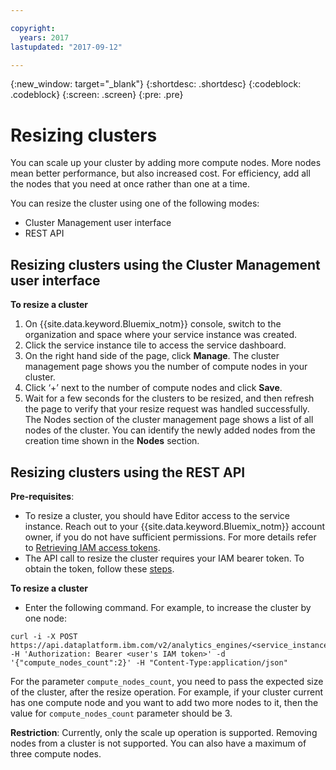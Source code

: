 ```yaml
---

copyright:
  years: 2017
lastupdated: "2017-09-12"

---
```


<!-- Attribute definitions -->
{:new_window: target="_blank"}
{:shortdesc: .shortdesc}
{:codeblock: .codeblock}
{:screen: .screen}
{:pre: .pre}

# Resizing clusters
You can scale up your cluster by adding more compute nodes. More nodes mean better performance, but also increased cost. For efficiency, add all the nodes that you need at once rather than one at a time.

You can resize the cluster using one of the following modes:
* Cluster Management user interface
* REST API

## Resizing clusters using the Cluster Management user interface

**To resize a cluster**

1. On {{site.data.keyword.Bluemix_notm}} console, switch to the organization and space where your service instance was created.
2. Click the service instance tile to access the service dashboard.
3. On the right hand side of the page, click **Manage**. The cluster management page shows you the number of compute nodes in your cluster.
4. Click ‘+’ next to the number of compute nodes and click **Save**.
5. Wait for a few seconds for the clusters to be resized, and then refresh the page to verify that your resize request was handled successfully.
  The Nodes section of the cluster management page shows a list of all nodes of the cluster. You can identify the newly added nodes from the creation time shown in the **Nodes** section.  

## Resizing clusters using the REST API

**Pre-requisites**:
* To resize a cluster, you should have Editor access to the service instance. Reach out to your {{site.data.keyword.Bluemix_notm}} account owner, if you do not have sufficient permissions. For more details refer to [Retrieving IAM access tokens](./Retrieving-IAM-access-tokens.html).
* The API call to resize the cluster requires your IAM bearer token. To obtain the token, follow these [steps](./Retrieve-IAM-access-token.html).

**To resize a cluster**

* Enter the following command. For example, to increase the cluster by one node:  
```
curl -i -X POST https://api.dataplatform.ibm.com/v2/analytics_engines/<service_instance_guid>/resize -H 'Authorization: Bearer <user's IAM token>' -d '{"compute_nodes_count":2}' -H "Content-Type:application/json"
```

For the parameter `compute_nodes_count`, you need to pass the expected size of the cluster, after the resize operation. For example, if your cluster current has one compute node and you want to add two more nodes to it, then the value for `compute_nodes_count` parameter should be 3.

**Restriction**: Currently, only the scale up operation is supported. Removing nodes from a cluster is not supported. You can also have a maximum of three compute nodes.
